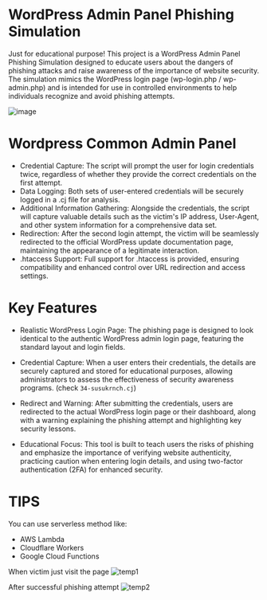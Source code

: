 # WordPress Admin Panel Phishing Simulation
Just for educational purpose!
This project is a WordPress Admin Panel Phishing Simulation designed to educate users about the dangers of phishing attacks and raise awareness of the importance of website security. The simulation mimics the WordPress login page (wp-login.php / wp-admin.php) and is intended for use in controlled environments to help individuals recognize and avoid phishing attempts.

![image](https://github.com/user-attachments/assets/b855af21-f592-4cb0-aed0-fe28725491ec)

# Wordpress Common Admin Panel
  - Credential Capture: The script will prompt the user for login credentials twice, regardless of whether they provide the correct credentials on the first attempt.
  - Data Logging: Both sets of user-entered credentials will be securely logged in a .cj file for analysis.
  - Additional Information Gathering: Alongside the credentials, the script will capture valuable details such as the victim's IP address, User-Agent, and other system information for a comprehensive data set.
  - Redirection: After the second login attempt, the victim will be seamlessly redirected to the official WordPress update documentation page, maintaining the appearance of a legitimate interaction.
  - .htaccess Support: Full support for .htaccess is provided, ensuring compatibility and enhanced control over URL redirection and access settings.


# Key Features
  - Realistic WordPress Login Page: The phishing page is designed to look identical to the authentic WordPress admin login page, featuring the standard layout and login fields.
  
  - Credential Capture: When a user enters their credentials, the details are securely captured and stored for educational purposes, allowing administrators to assess the effectiveness of security       awareness programs.  (check `34-susukrnch.cj`)
  
  - Redirect and Warning: After submitting the credentials, users are redirected to the actual WordPress login page or their dashboard, along with a warning explaining the phishing attempt and           highlighting key security lessons.

  - Educational Focus: This tool is built to teach users the risks of phishing and emphasize the importance of verifying website authenticity, practicing caution when entering login details, and        using two-factor authentication (2FA) for enhanced security.

# TIPS
You can use serverless method like:
  - AWS Lambda
  - Cloudflare Workers
  - Google Cloud Functions



When victim just visit the page
  ![temp1](https://github.com/user-attachments/assets/5197553e-cc96-4575-8cb8-604ba3e74617)



After successful phishing attempt
  ![temp2](https://github.com/user-attachments/assets/637e29b3-838f-43ea-8e30-b66ffa8c1d97)

